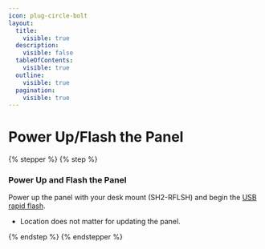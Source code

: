 ```yaml
---
icon: plug-circle-bolt
layout:
  title:
    visible: true
  description:
    visible: false
  tableOfContents:
    visible: true
  outline:
    visible: true
  pagination:
    visible: true
---
```


# Power Up/Flash the Panel

{% stepper %}
{% step %}
### Power Up and Flash the Panel

Power up the panel with your desk mount (SH2-RFLSH) and begin the [USB rapid flash](https://prosource.vivint.com/pre-install-usb-update-sop/).

* Location does not matter for updating the panel.


{% endstep %}
{% endstepper %}

